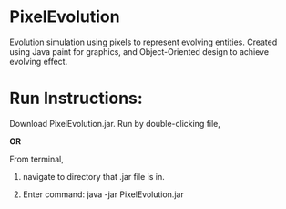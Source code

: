 # PixelEvolution
Evolution simulation using pixels to represent evolving entities. Created using Java paint for graphics, and Object-Oriented design to achieve evolving effect.

# Run Instructions:
Download PixelEvolution.jar.
Run by double-clicking file,

**OR**

From terminal, 

1)  navigate to directory that .jar file is in.

2)  Enter command: java -jar PixelEvolution.jar
